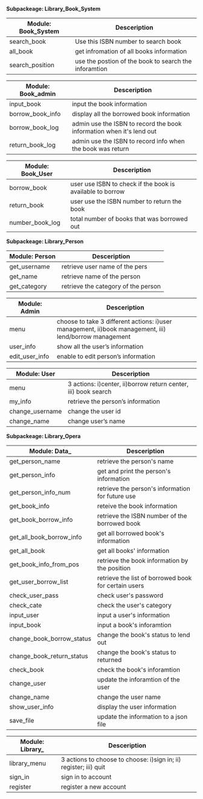 **Subpackeage: Library_Book_System**

| Module: Book_System | Desceription |
| ------ | ------ |
| search_book  |  Use this ISBN number to search book |
| all_book | get infromation of all books information |
| search_position | use the postion of the book to search the inforamtion  |

| Module: Book_admin | Desceription |
| ------ | ------ |
|  input_book | input the book information  |
|  borrow_book_info |display all the borrowed book information  |
|  borrow_book_log | admin use the ISBN to record the book information when it's lend out  |
|  return_book_log | admin use the ISBN to record info when the book was return  |

| Module: Book_User | Desceription |
| ------ | ------ |
| borrow_book  | user use ISBN to check if the book is available to borrow  |
|  return_book |  user use the ISBN number to return the book |
|  number_book_log | total number of books that was borrowed out  |

**Subpackeage: Library_Person**


| Module: Person | Desceription |
| ------ | ------ |
|  get_username |  retrieve user name of the pers |
|  get_name | retrieve name of the person  |
|  get_category |  retrieve the category of the person |


| Module: Admin | Desceription |
| ------ | ------ |
| menu  |  choose to take 3 different actions: i)user management, ii)book management, iii) lend/borrow management |
|  user_info |  show all the user’s information |
|  edit_user_info | enable to edit person’s information|


| Module: User | Desceription |
| ------ | ------ |
|  menu  | 3 actions: i)center, ii)borrow return center, iii) book search  |
| my_info  | retrieve the person’s information  |
|  change_username | change the user id |
|  change_name |  change user’s name |
 
**Subpackeage: Library_Opera**

| Module: Data_ | Desceription |
| ------ | ------ |
|  get_person_name | retrieve the person's name  |
|  get_person_info | get and print the person's information  |
|  get_person_info_num | retrieve the person's information for future use  |
|  get_book_info |  reteive the book information |
|  get_book_borrow_info | retrieve the ISBN number of the borrowed book  |
|  get_all_book_borrow_info | get all borrowed book's information  |
|  get_all_book | get all books' information  |
|  get_book_info_from_pos | retrieve the book information by the position  |
|  get_user_borrow_list |  retrieve the list of borrowed book for certain users |
|  check_user_pass |  check user's password |
|  check_cate | check the user's category  |
|  input_user| input a user's information  |
|  input_book |  input a book's inforamtion |
|  change_book_borrow_status  | change the book's status to lend out |
|  change_book_return_status  |  change the book's status to returned |
|  check_book | check the book's inforamtion |
|  change_user |  update the inforamtion of the user |
|  change_name | change the user name  |
|  show_user_info | display the user information  |
|  save_file | update the information to a json file  |


| Module: Library_  | Desceription |
| ------ | ------ |
|  library_menu  | 3 actions to choose to choose: i)sign in; ii) register; iii) quit|
|  sign_in |  sign in to account |
|  register |  register a new account |

